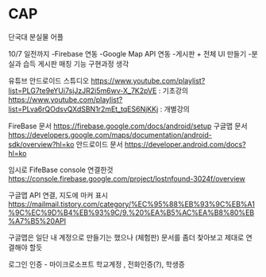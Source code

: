 # CAP

단국대 분실물 어플

10/7 일전까지
-Firebase 연동
-Google Map API 연동
-게시판 + 전체 UI 만들기
-분실과 습득 게시판 매칭 기능 구현과정 생각

유튜브 안드로이드 스튜디오
https://www.youtube.com/playlist?list=PLG7te9eYUi7sjJzJR2i5m6wv-X_7K2pVE : 기초강의
https://www.youtube.com/playlist?list=PLva6rQOdsvQXdSBN1r2mEt_tqES6NjKKj : 개별강의

FireBase 문서
https://firebase.google.com/docs/android/setup
구글맵 문서
https://developers.google.com/maps/documentation/android-sdk/overview?hl=ko
안드로이드 문서
https://developer.android.com/docs?hl=ko

임시로 FifeBase console 연결한것
https://console.firebase.google.com/project/lostnfound-3024f/overview

구글맵 API 연결, 지도에 마커 표시
https://mailmail.tistory.com/category/%EC%95%88%EB%93%9C%EB%A1%9C%EC%9D%B4%EB%93%9C/9.%20%EA%B5%AC%EA%B8%80%EB%A7%B5%20API

구글맵은 일단 내 계정으로 만들기는 했으나 (체험판)
문서를 좀더 찾아보고 제대로 연결해야 할듯

로그인 인증 - 마이크로소프트 학교계정 , 전화인증(?), 학생증 

